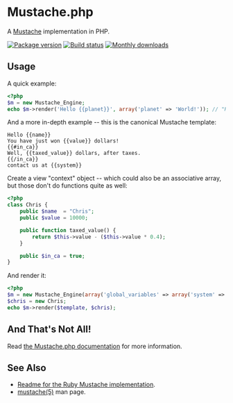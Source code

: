Mustache.php
============

A [Mustache](http://mustache.github.com/) implementation in PHP.

[![Package version](http://img.shields.io/packagist/v/mustache/mustache.svg?style=flat-square)](https://packagist.org/packages/mustache/mustache)
[![Build status](http://img.shields.io/travis/bobthecow/mustache.php/dev.svg?style=flat-square)](http://travis-ci.org/bobthecow/mustache.php)
[![Monthly downloads](http://img.shields.io/packagist/dm/mustache/mustache.svg?style=flat-square)](https://packagist.org/packages/mustache/mustache)


Usage
-----

A quick example:

```php
<?php
$m = new Mustache_Engine;
echo $m->render('Hello {{planet}}', array('planet' => 'World!')); // "Hello World!"
```


And a more in-depth example -- this is the canonical Mustache template:

```html+jinja
Hello {{name}}
You have just won {{value}} dollars!
{{#in_ca}}
Well, {{taxed_value}} dollars, after taxes.
{{/in_ca}}
contact us at {{system}}
```


Create a view "context" object -- which could also be an associative array, but those don't do functions quite as well:

```php
<?php
class Chris {
    public $name  = "Chris";
    public $value = 10000;

    public function taxed_value() {
        return $this->value - ($this->value * 0.4);
    }

    public $in_ca = true;
}
```


And render it:

```php
<?php
$m = new Mustache_Engine(array('global_variables' => array('system' => 'contact@example.com')));
$chris = new Chris;
echo $m->render($template, $chris);
```


And That's Not All!
-------------------

Read [the Mustache.php documentation](https://github.com/bobthecow/mustache.php/wiki/Home) for more information.


See Also
--------

 * [Readme for the Ruby Mustache implementation](http://github.com/defunkt/mustache/blob/master/README.md).
 * [mustache(5)](http://mustache.github.com/mustache.5.html) man page.
